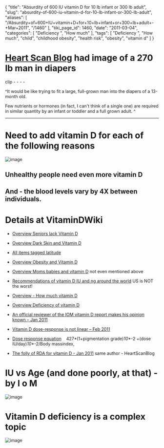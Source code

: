 {
    "title": "Absurdity of 600 IU vitamin D for 10 lb infant or 300 lb adult",
    "slug": "absurdity-of-600-iu-vitamin-d-for-10-lb-infant-or-300-lb-adult",
    "aliases": [
        "/Absurdity+of+600+IU+vitamin+D+for+10+lb+infant+or+300+lb+adult+-+Mar+2011",
        "/1460"
    ],
    "tiki_page_id": 1460,
    "date": "2011-03-04",
    "categories": [
        "Deficiency ",
        "How much"
    ],
    "tags": [
        "Deficiency ",
        "How much",
        "child",
        "childhood obesity",
        "health risk",
        "obesity",
        "vitamin d"
    ]
}


# [Heart Scan Blog](http://www.heartscanblog.org/2011/03/270-lb-man-in-diapers.html) had image of a 270 lb man in diapers

clip - - - - 

^It would be like trying to fit a large, full-grown man into the diapers of a 13-month old. 

Few nutrients or hormones (in fact, I can't think of a single one) are required in similar quantity by an infant or toddler and a full grown adult. ^

- - - - - - - - 

# Need to add vitamin D for each of the following reasons

<img src="/attachments/d3.mock.jpg" alt="image" style="max-width: 600px;">

## Unhealthy people need even more vitamin D

## And - the blood levels vary by 4X between individuals.

# Details at VitaminDWiki

* [Overview Seniors lack Vitamin D](/tags/overview-seniors-lack-vitamin-d.html)

* [Overview Dark Skin and Vitamin D](/posts/overview-dark-skin-and-vitamin-d)

* [All items tagged latitude](https://www.VitaminDWiki.com/tiki-browse_categories.php?parentId=63&sort_mode=created_desc)

* [Overview Obesity and Vitamin D](/posts/overview-obesity-and-vitamin-d)

* [Overview Moms babies and vitamin D](/tags/overview-moms-babies-and-vitamin-d.html) not even mentioned above

* [Recommendations of vitamin D IU and ng around the world](/tags/recommendations-of-vitamin-d-iu-and-ng-around-the-world.html) US is NOT the worst!

* [Overview - How much vitamin D](/posts/overview-how-much-vitamin-d)

* [Overview Deficiency of vitamin D](/posts/overview-deficiency-of-vitamin-d)

* [An official reviewer of the IOM vitamin D report makes his opinion known – Jan 2011](/posts/an-official-reviewer-of-the-iom-vitamin-d-report-makes-his-opinion-known)

* [Vitamin D dose-response is not linear – Feb 2011](/tags/vitamin-d-dose-response-is-not-linear-feb-2011.html)

* [Dose response equation](/tags/dose-response-equation.html) &nbsp; &nbsp;427*(1+pigmentation grade)*10**-2 +(dose IU/day)*10**-2/Body massindex,

* [The folly of RDA for vitamin D - Jan 2011](/tags/the-folly-of-rda-for-vitamin-d-jan-2011.html) same author - HeartScanBlog

# IU vs Age (and done poorly, at that) - by I o M

<img src="/attachments/d3.mock.jpg" alt="image" style="max-width: 300px;">

# Vitamin D deficiency is a complex topic

<img src="/attachments/d3.mock.jpg" alt="image">